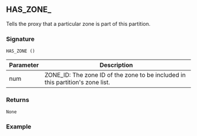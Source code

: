 ## HAS_ZONE_

Tells the proxy that a particular zone is part of this partition.


### Signature

`HAS_ZONE ()`


| Parameter | Description |
| --- | --- |
| num | ZONE_ID: The zone ID of the zone to be included in this partition's zone list. |


### Returns

`None`


### Example